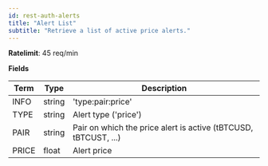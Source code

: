 ```yaml
---
id: rest-auth-alerts
title: "Alert List"
subtitle: "Retrieve a list of active price alerts."
---
```


**Ratelimit**: 45 req/min

**Fields**

Term | Type | Description
-- | -- | --
INFO|  string  |  'type:pair:price'
TYPE | string | Alert type ('price')
PAIR | string | Pair on which the price alert is active (tBTCUSD, tBTCUST, ...)
PRICE | float | Alert price
